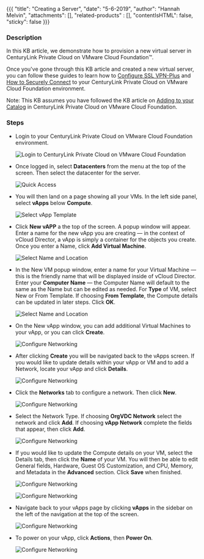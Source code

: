 {{{
  "title": "Creating a Server",
  "date": "5-6-2019",
  "author": "Hannah Melvin",
  "attachments": [],
  "related-products" : [],
  "contentIsHTML": false,
  "sticky": false
}}}

### Description
In this KB article, we demonstrate how to provision a new virtual server in CenturyLink Private Cloud on VMware Cloud Foundation™.

Once you've gone through this KB article and created a new virtual server, you can follow these guides to learn how to [Configure SSL VPN-Plus](../Security/configuring-sslvpn-plus.md) and [How to Securely Connect](../Security/how-to-securely-connect.md) to your CenturyLink Private Cloud on VMware Cloud Foundation environment.

Note: This KB assumes you have followed the KB article on [Adding to your Catalog](../Catalog/add-to-catalog.md) in CenturyLink Private Cloud on VMware Cloud Foundation.

### Steps
* Login to your CenturyLink Private Cloud on VMware Cloud Foundation environment.

  ![Login to CenturyLink Private Cloud on VMware Cloud Foundation](../../images/dccf/login-html5.png)

* Once logged in, select __Datacenters__ from the menu at the top of the screen. Then select the datacenter for the server.

  ![Quick Access](../../images/dccf/creating-a-server1-html5.png)

* You will then land on a page showing all your VMs. In the left side panel, select __vApps__ below __Compute__.

  ![Select vApp Template](../../images/dccf/creating-a-server2-html5.png)

* Click __New vAPP__ a the top of the screen. A popup window will appear. Enter a name for the new vApp you are creating &mdash; in the context of vCloud Director, a vApp is simply a container for the objects you create. Once you enter a Name, click __Add Virtual Machine__.

  ![Select Name and Location](../../images/dccf/creating-a-server3-html5.png)

* In the New VM popup window, enter a name for your Virtual Machine &mdash; this is the friendly name that will be displayed inside of vCloud Director. Enter your __Computer Name__ &mdash; the Computer Name will default to the same as the Name but can be edited as needed. For __Type__ of VM, select New or From Template. If choosing __From Template__, the Compute details can be updated in later steps. Click __OK__.

  ![Select Name and Location](../../images/dccf/creating-a-server4-html5.png)

* On the New vApp window, you can add additional Virtual Machines to your vApp, or you can click __Create__.

  ![Configure Networking](../../images/dccf/creating-a-server5-html5.png)

* After clicking __Create__ you will be navigated back to the vApps screen. If you would like to update details within your vApp or VM and to add a Network, locate your vApp and click __Details__.

  ![Configure Networking](../../images/dccf/creating-a-server6-html5.png)

* Click the __Networks__ tab to configure a network. Then click __New__.

  ![Configure Networking](../../images/dccf/creating-a-server7-html5.png)

* Select the Network Type. If choosing __OrgVDC Network__ select the network and click __Add__. If choosing __vApp Network__ complete the fields that appear, then click __Add__.

  ![Configure Networking](../../images/dccf/creating-a-server8-html5.png)

* If you would like to update the Compute details on your VM, select the Details tab, then click the __Name__ of your VM. You will then be able to edit General fields, Hardware, Guest OS Customization, and CPU, Memory, and Metadata in the __Advanced__ section. Click __Save__ when finished.

  ![Configure Networking](../../images/dccf/creating-a-server9-html5.png)

  ![Configure Networking](../../images/dccf/creating-a-server10-html5.png)

* Navigate back to your vApps page by clicking __vApps__ in the sidebar on the left of the navigation at the top of the screen.

  ![Configure Networking](../../images/dccf/creating-a-server11-html5.png)

* To power on your vApp, click __Actions__, then __Power On__.

  ![Configure Networking](../../images/dccf/creating-a-server12-html5.png)
